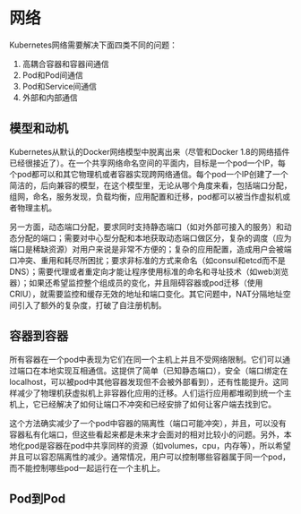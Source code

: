 # 网络

Kubernetes网络需要解决下面四类不同的问题：

1. 高耦合容器和容器间通信
2. Pod和Pod间通信
3. Pod和Service间通信
4. 外部和内部通信


## 模型和动机
Kubernetes从默认的Docker网络模型中脱离出来（尽管和Docker 1.8的网络插件已经很接近了）。在一个共享网络命名空间的平面内，目标是一个pod一个IP，每个pod都可以和其它物理机或者容器实现跨网络通信。每个pod一个IP创建了一个简洁的，后向兼容的模型，在这个模型里，无论从哪个角度来看，包括端口分配，组网，命名，服务发现，负载均衡，应用配置和迁移，pod都可以被当作虚拟机或者物理主机。


另一方面，动态端口分配，要求同时支持静态端口（如对外部可接入的服务）和动态分配的端口；需要对中心型分配和本地获取动态端口做区分，复杂的调度（应为端口是稀缺资源）对用户来说是非常不方便的；复杂的应用配置，造成用户会被端口冲突、重用和耗尽所困扰；要求非标准的方式来命名（如consul和etcd而不是DNS）；需要代理或者重定向才能让程序使用标准的命名和寻址技术（如web浏览器）；如果还希望监控整个组成员的变化，并且阻碍容器或pod迁移（使用CRIU），就需要监控和缓存无效的地址和端口变化。其它问题中，NAT分隔地址空间引入了额外的复杂度，打破了自注册机制。


## 容器到容器

所有容器在一个pod中表现为它们在同一个主机上并且不受网络限制。它们可以通过端口在本地实现互相通信。这提供了简单（已知静态端口），安全（端口绑定在localhost，可以被pod中其他容器发现但不会被外部看到），还有性能提升。这同样减少了物理机获虚拟机上非容器化应用的迁移。人们运行应用都堆砌到统一个主机上，它已经解决了如何让端口不冲突和已经安排了如何让客户端去找到它。

这个方法确实减少了一个pod中容器的隔离性（端口可能冲突），并且，可以没有容器私有化端口，但这些看起来都是未来才会面对的相对比较小的问题。另外，本地化pod是容器在pod中共享同样的资源（如volumes，cpu，内存等），所以希望并且可以容忍隔离性的减少。通常情况，用户可以控制哪些容器属于同一个pod，而不能控制哪些pod一起运行在一个主机上。


## Pod到Pod

















































